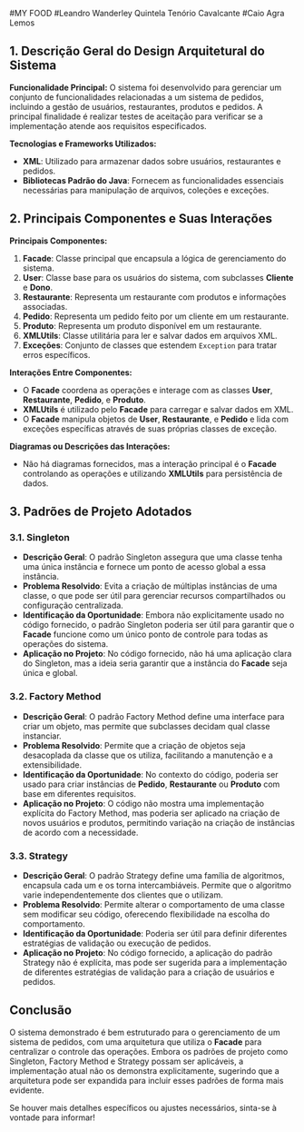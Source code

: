 #MY FOOD
#Leandro Wanderley Quintela Tenório Cavalcante
#Caio Agra Lemos

## 1. Descrição Geral do Design Arquitetural do Sistema

**Funcionalidade Principal:**
O sistema foi desenvolvido para gerenciar um conjunto de funcionalidades relacionadas a um sistema de pedidos, incluindo a gestão de usuários, restaurantes, produtos e pedidos. A principal finalidade é realizar testes de aceitação para verificar se a implementação atende aos requisitos especificados.

**Tecnologias e Frameworks Utilizados:**
- **XML**: Utilizado para armazenar dados sobre usuários, restaurantes e pedidos.
- **Bibliotecas Padrão do Java**: Fornecem as funcionalidades essenciais necessárias para manipulação de arquivos, coleções e exceções.

## 2. Principais Componentes e Suas Interações

**Principais Componentes:**
1. **Facade**: Classe principal que encapsula a lógica de gerenciamento do sistema.
2. **User**: Classe base para os usuários do sistema, com subclasses **Cliente** e **Dono**.
3. **Restaurante**: Representa um restaurante com produtos e informações associadas.
4. **Pedido**: Representa um pedido feito por um cliente em um restaurante.
5. **Produto**: Representa um produto disponível em um restaurante.
6. **XMLUtils**: Classe utilitária para ler e salvar dados em arquivos XML.
7. **Exceções**: Conjunto de classes que estendem `Exception` para tratar erros específicos.

**Interações Entre Componentes:**
- O **Facade** coordena as operações e interage com as classes **User**, **Restaurante**, **Pedido**, e **Produto**.
- **XMLUtils** é utilizado pelo **Facade** para carregar e salvar dados em XML.
- O **Facade** manipula objetos de **User**, **Restaurante**, e **Pedido** e lida com exceções específicas através de suas próprias classes de exceção.

**Diagramas ou Descrições das Interações:**
- Não há diagramas fornecidos, mas a interação principal é o **Facade** controlando as operações e utilizando **XMLUtils** para persistência de dados.

## 3. Padrões de Projeto Adotados

### 3.1. Singleton

- **Descrição Geral**: O padrão Singleton assegura que uma classe tenha uma única instância e fornece um ponto de acesso global a essa instância.
- **Problema Resolvido**: Evita a criação de múltiplas instâncias de uma classe, o que pode ser útil para gerenciar recursos compartilhados ou configuração centralizada.
- **Identificação da Oportunidade**: Embora não explicitamente usado no código fornecido, o padrão Singleton poderia ser útil para garantir que o **Facade** funcione como um único ponto de controle para todas as operações do sistema.
- **Aplicação no Projeto**: No código fornecido, não há uma aplicação clara do Singleton, mas a ideia seria garantir que a instância do **Facade** seja única e global.

### 3.2. Factory Method

- **Descrição Geral**: O padrão Factory Method define uma interface para criar um objeto, mas permite que subclasses decidam qual classe instanciar.
- **Problema Resolvido**: Permite que a criação de objetos seja desacoplada da classe que os utiliza, facilitando a manutenção e a extensibilidade.
- **Identificação da Oportunidade**: No contexto do código, poderia ser usado para criar instâncias de **Pedido**, **Restaurante** ou **Produto** com base em diferentes requisitos.
- **Aplicação no Projeto**: O código não mostra uma implementação explícita do Factory Method, mas poderia ser aplicado na criação de novos usuários e produtos, permitindo variação na criação de instâncias de acordo com a necessidade.

### 3.3. Strategy

- **Descrição Geral**: O padrão Strategy define uma família de algoritmos, encapsula cada um e os torna intercambiáveis. Permite que o algoritmo varie independentemente dos clientes que o utilizam.
- **Problema Resolvido**: Permite alterar o comportamento de uma classe sem modificar seu código, oferecendo flexibilidade na escolha do comportamento.
- **Identificação da Oportunidade**: Poderia ser útil para definir diferentes estratégias de validação ou execução de pedidos.
- **Aplicação no Projeto**: No código fornecido, a aplicação do padrão Strategy não é explícita, mas pode ser sugerida para a implementação de diferentes estratégias de validação para a criação de usuários e pedidos.

## Conclusão

O sistema demonstrado é bem estruturado para o gerenciamento de um sistema de pedidos, com uma arquitetura que utiliza o **Facade** para centralizar o controle das operações. Embora os padrões de projeto como Singleton, Factory Method e Strategy possam ser aplicáveis, a implementação atual não os demonstra explicitamente, sugerindo que a arquitetura pode ser expandida para incluir esses padrões de forma mais evidente.

Se houver mais detalhes específicos ou ajustes necessários, sinta-se à vontade para informar!
